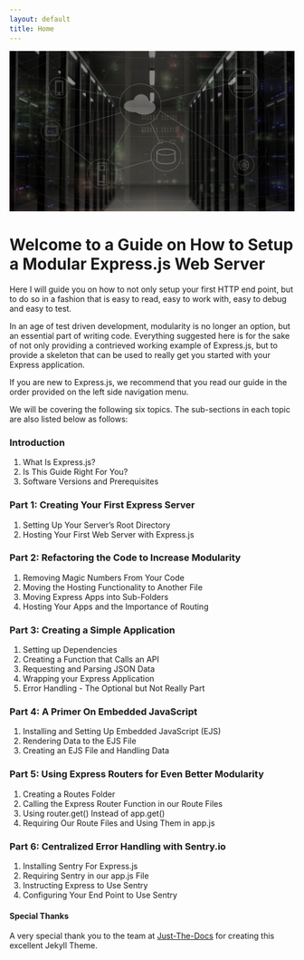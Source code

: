 ```yaml
---
layout: default
title: Home
---
```


![servers](./images/servers.jpg)

# Welcome to a Guide on How to Setup a Modular Express.js Web Server

Here I will guide you on how to not only setup your first HTTP end point, but to do so in a fashion that is easy to read, easy to work with, easy to debug and easy to test.

In an age of test driven development, modularity is no longer an option, but an essential part of writing code. Everything suggested here is for the sake of not only providing a contrieved working example of Express.js, but to provide a skeleton that can be used to really get you started with your Express application.

If you are new to Express.js, we recommend that you read our guide in the order provided on the left side navigation menu.

We will be covering the following six topics. The sub-sections in each topic are also listed below as follows:

### Introduction
<ol>
<li>What Is Express.js?</li>
<li>Is This Guide Right For You?</li>
<li>Software Versions and Prerequisites</li>
</ol>

### Part 1: Creating Your First Express Server
<ol>
<li>Setting Up Your Server’s Root Directory</li>
<li>Hosting Your First Web Server with Express.js</li>
</ol>

### Part 2: Refactoring the Code to Increase Modularity
<ol>
<li>Removing Magic Numbers From Your Code</li>
<li>Moving the Hosting Functionality to Another File</li>
<li>Moving Express Apps into Sub-Folders</li>
<li>Hosting Your Apps and the Importance of Routing</li>
</ol>

### Part 3: Creating a Simple Application
<ol>
<li>Setting up Dependencies</li>
<li>Creating a Function that Calls an API</li>
<li>Requesting and Parsing JSON Data</li>
<li>Wrapping your Express Application</li>
<li>Error Handling - The Optional but Not Really Part</li>
</ol>

### Part 4: A Primer On Embedded JavaScript
<ol>
<li>Installing and Setting Up Embedded JavaScript (EJS)</li>
<li>Rendering Data to the EJS File</li>
<li>Creating an EJS File and Handling Data</li>
</ol>

### Part 5: Using Express Routers for Even Better Modularity
<ol>
<li>Creating a Routes Folder</li>
<li>Calling the Express Router Function in our Route Files</li>
<li>Using router.get() Instead of app.get()</li>
<li>Requiring Our Route Files and Using Them in app.js</li>
</ol>

### Part 6: Centralized Error Handling with Sentry.io
<ol>
<li>Installing Sentry For Express.js</li>
<li>Requiring Sentry in our app.js File</li>
<li>Instructing Express to Use Sentry</li>
<li>Configuring Your End Point to Use Sentry</li>
</ol>


#### Special Thanks

A very special thank you to the team at [Just-The-Docs](https://github.com/pmarsceill/just-the-docs) for creating this excellent Jekyll Theme.
